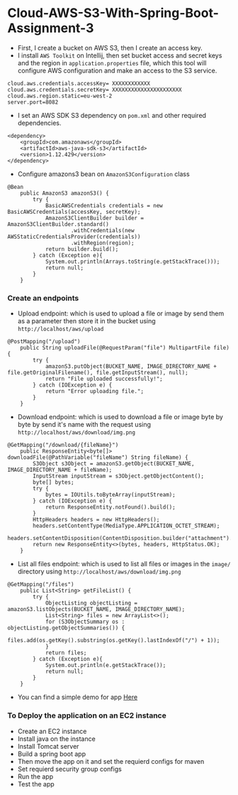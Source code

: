 # Cloud-AWS-S3-With-Spring-Boot-Assignment-3
* First, I create a bucket on AWS S3, then I create an access key.
* I install `AWS Toolkit` on Intellij, then set bucket access and secret keys and the region in `application.properties` file, which this tool will configure AWS configuration and make an access to the S3 service.
```
cloud.aws.credentials.accessKey= XXXXXXXXXXXX
cloud.aws.credentials.secretKey= XXXXXXXXXXXXXXXXXXXXXX
cloud.aws.region.static=eu-west-2
server.port=8082
```
* I set an AWS SDK S3 dependency on `pom.xml` and other required dependencies.
```
<dependency>
	<groupId>com.amazonaws</groupId>
	<artifactId>aws-java-sdk-s3</artifactId>
	<version>1.12.429</version>
</dependency>
```
* Configure amazons3 bean on `AmazonS3Configuration` class
```
@Bean
    public AmazonS3 amazonS3() {
        try {
            BasicAWSCredentials credentials = new BasicAWSCredentials(accessKey, secretKey);
            AmazonS3ClientBuilder builder = AmazonS3ClientBuilder.standard()
                    .withCredentials(new AWSStaticCredentialsProvider(credentials))
                    .withRegion(region);
            return builder.build();
        } catch (Exception e){
            System.out.println(Arrays.toString(e.getStackTrace()));
            return null;
        }
    }
```
### Create an endpoints 
* Upload endpoint: which is used to upload a file or image by send them as a parameter then store it in the bucket using `http://localhost/aws/upload`
```
@PostMapping("/upload")
    public String uploadFile(@RequestParam("file") MultipartFile file) {
        try {
            amazonS3.putObject(BUCKET_NAME, IMAGE_DIRECTORY_NAME + file.getOriginalFilename(), file.getInputStream(), null);
            return "File uploaded successfully!";
        } catch (IOException e) {
            return "Error uploading file.";
        }
    }
```
* Download endpoint: which is used to download a file or image byte by byte by send it's name with the request using `http://localhost/aws/download/img.png`
```
@GetMapping("/download/{fileName}")
    public ResponseEntity<byte[]> downloadFile(@PathVariable("fileName") String fileName) {
        S3Object s3Object = amazonS3.getObject(BUCKET_NAME, IMAGE_DIRECTORY_NAME + fileName);
        InputStream inputStream = s3Object.getObjectContent();
        byte[] bytes;
        try {
            bytes = IOUtils.toByteArray(inputStream);
        } catch (IOException e) {
            return ResponseEntity.notFound().build();
        }
        HttpHeaders headers = new HttpHeaders();
        headers.setContentType(MediaType.APPLICATION_OCTET_STREAM);
        headers.setContentDisposition(ContentDisposition.builder("attachment").filename(fileName).build());
        return new ResponseEntity<>(bytes, headers, HttpStatus.OK);
    }
```
* List all files endpoint: which is used to list all files or images in the `image/` directory using `http://localhost/aws/download/img.png`
```
@GetMapping("/files")
    public List<String> getFileList() {
        try {
            ObjectListing objectListing = amazonS3.listObjects(BUCKET_NAME, IMAGE_DIRECTORY_NAME);
            List<String> files = new ArrayList<>();
            for (S3ObjectSummary os : objectListing.getObjectSummaries()) {
                files.add(os.getKey().substring(os.getKey().lastIndexOf("/") + 1));
            }
            return files;
        } catch (Exception e){
            System.out.println(e.getStackTrace());
            return null;
        }
    }
```
* You can find a simple demo for app <a href="https://user-images.githubusercontent.com/59315877/229706326-1516a262-ce85-46f1-9d01-e535b51c2870.mp4">Here</a>


### To Deploy the application on an EC2 instance
* Create an EC2 instance
* Install java on the instance
* Install Tomcat server
* Build a spring boot app 
* Then move the app on it and set the requierd configs for maven
* Set requierd security group configs 
* Run the app
* Test the app
